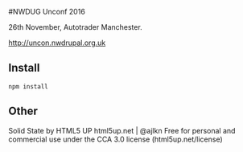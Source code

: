 #NWDUG Unconf 2016

26th November, Autotrader Manchester.

http://uncon.nwdrupal.org.uk

## Install
```npm install```

## Other
Solid State by HTML5 UP
html5up.net | @ajlkn
Free for personal and commercial use under the CCA 3.0 license (html5up.net/license)
